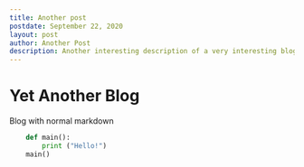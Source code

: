 ```yaml
---
title: Another post
postdate: September 22, 2020
layout: post
author: Another Post
description: Another interesting description of a very interesting blog post. 
---
```


# Yet Another Blog

Blog with normal markdown 

```python
    def main():
        print ("Hello!")
    main()
```